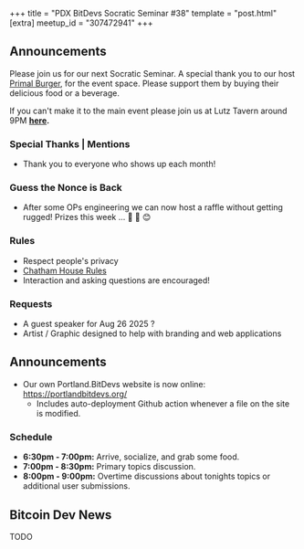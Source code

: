 +++
title = "PDX BitDevs Socratic Seminar #38"
template = "post.html"
[extra]
meetup_id = "307472941"
+++

## Announcements

Please join us for our next Socratic Seminar. A special thank you to our host <a href="https://dicksprimalburger.com/" data-no-summary>Primal Burger</a>, for the event space. 
Please support them by buying their delicious food or a beverage.

If you can't make it to the main event please join us at Lutz Tavern around 9PM **<a href="https://www.lutztavern.com/" data-no-summary>here</a>.**

### Special Thanks | Mentions
- Thank you to everyone who shows up each month!


### Guess the Nonce is Back
- After some OPs engineering we can now host a raffle without getting rugged! Prizes this week ... 🎉 🎁 😊

### Rules
- Respect people's privacy
- [Chatham House Rules](https://www.chathamhouse.org/about-us/chatham-house-rule)
- Interaction and asking questions are encouraged!

### Requests
- A guest speaker for Aug 26 2025 ?
- Artist / Graphic designed to help with branding and web applications

## Announcements
- Our own Portland.BitDevs website is now online: https://portlandbitdevs.org/
  - Includes auto-deployment Github action whenever a file on the site is modified.

### Schedule
- **6:30pm - 7:00pm:** Arrive, socialize, and grab some food.
- **7:00pm - 8:30pm:** Primary topics discussion.
- **8:00pm - 9:00pm:** Overtime discussions about tonights topics or additional user submissions.

## Bitcoin Dev News

TODO
